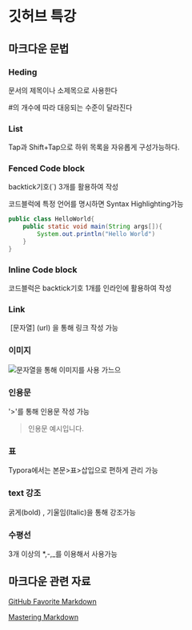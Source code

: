 # 깃허브 특강

## 마크다운 문법

### Heding

문서의 제목이나 소제목으로 사용한다

#의 개수에 따라 대응되는 수준이 달라진다

### List 

Tap과 Shift+Tap으로 하위 목록을 자유롭게 구성가능하다.

### Fenced Code block

backtick기호(`) 3개를 활용하여 작성

코드블럭에 특정 언어를 명시하면 Syntax Highlighting가능

```java
public class HelloWorld{
    public static void main(String args[]){
        System.out.println("Hello World")
    }
}
```

### Inline Code block

코드블럭은 backtick기호 1개를 인라인에 활용하여 작성

### Link

​	[문자열] (url) 을 통해 링크 작성 가능

### 이미지

![문자열](url)을 통해 이미지를 사용 가느으

### 인용문

'>'를 통해 인용문 작성 가능

>인용문 예시입니다.

### 표

Typora에서는 본문>표>삽입으로 편하게 관리 가능

### text 강조

굵게(bold) , 기울임(ltalic)을 통해 강조가능

### 수평선

3개 이상의 *,-,_를 이용해서 사용가능

## 마크다운 관련 자료

 [GitHub Favorite Markdown](https://github.github.com/gfm/)

[Mastering Markdown](https://github.github.com/gfm/)

